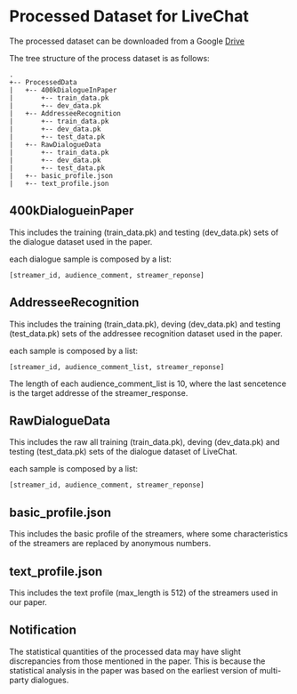# Processed Dataset for LiveChat

The processed dataset can be downloaded from a Google [Drive](https://drive.google.com/drive/folders/1q2GXfeNRN5bOr2Hc5aDneiBXXVfGN45V?usp=sharing)

The tree structure of the process dataset is as follows:
```
.
+-- ProcessedData
|   +-- 400kDialogueInPaper
|       +-- train_data.pk
|       +-- dev_data.pk
|   +-- AddresseeRecognition
|       +-- train_data.pk
|       +-- dev_data.pk
|       +-- test_data.pk
|   +-- RawDialogueData
|       +-- train_data.pk
|       +-- dev_data.pk
|       +-- test_data.pk
|   +-- basic_profile.json
|   +-- text_profile.json

```
## 400kDialogueinPaper

This includes the training (train_data.pk) and testing (dev_data.pk) sets of the dialogue dataset used in the paper.

each dialogue sample is composed by a list:
```
[streamer_id, audience_comment, streamer_reponse]
```

## AddresseeRecognition

This includes the training (train_data.pk), deving (dev_data.pk) and testing (test_data.pk) sets of the addressee recognition dataset used in the paper.

each sample is composed by a list:
```
[streamer_id, audience_comment_list, streamer_reponse]
```
The length of each audience_comment_list is 10, where the last sencetence is the target addresse of the streamer_response.

## RawDialogueData

This includes the raw all training (train_data.pk), deving (dev_data.pk) and testing (test_data.pk) sets of the dialogue dataset of LiveChat.

each sample is composed by a list:
```
[streamer_id, audience_comment, streamer_reponse]
```

## basic_profile.json

This includes the basic profile of the streamers, where some characteristics of the streamers are replaced by anonymous numbers.

## text_profile.json

This includes the text profile (max_length is 512) of the streamers used in our paper. 



## Notification

The statistical quantities of the processed data may have slight discrepancies from those mentioned in the paper. This is because the statistical analysis in the paper was based on the earliest version of multi-party dialogues.
